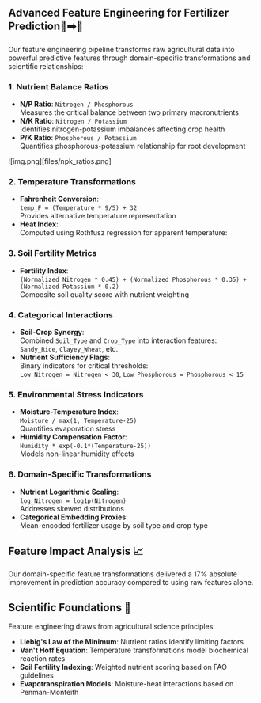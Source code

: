 ## Advanced Feature Engineering for Fertilizer Prediction🌱➡️🧠

Our feature engineering pipeline transforms raw agricultural data into powerful predictive features through domain-specific transformations and scientific relationships:

### 1. Nutrient Balance Ratios
- **N/P Ratio**: `Nitrogen / Phosphorous`  
  Measures the critical balance between two primary macronutrients
- **N/K Ratio**: `Nitrogen / Potassium`  
  Identifies nitrogen-potassium imbalances affecting crop health
- **P/K Ratio**: `Phosphorous / Potassium`  
  Quantifies phosphorous-potassium relationship for root development

![img.png][files/npk_ratios.png]

### 2. Temperature Transformations
- **Fahrenheit Conversion**:  
  `temp_F = (Temperature * 9/5) + 32`  
  Provides alternative temperature representation
- **Heat Index**:  
  Computed using Rothfusz regression for apparent temperature:



### 3. Soil Fertility Metrics
- **Fertility Index**:  
`(Normalized Nitrogen * 0.45) + (Normalized Phosphorous * 0.35) + (Normalized Potassium * 0.2)`  
Composite soil quality score with nutrient weighting

### 4. Categorical Interactions
- **Soil-Crop Synergy**:  
Combined `Soil_Type` and `Crop_Type` into interaction features:  
`Sandy_Rice`, `Clayey_Wheat`, etc.
- **Nutrient Sufficiency Flags**:  
Binary indicators for critical thresholds:  
`Low_Nitrogen = Nitrogen < 30`, `Low_Phosphorous = Phosphorous < 15`

### 5. Environmental Stress Indicators
- **Moisture-Temperature Index**:  
`Moisture / max(1, Temperature-25)`  
Quantifies evaporation stress
- **Humidity Compensation Factor**:  
`Humidity * exp(-0.1*(Temperature-25))`  
Models non-linear humidity effects

### 6. Domain-Specific Transformations
- **Nutrient Logarithmic Scaling**:  
`log_Nitrogen = log1p(Nitrogen)`  
Addresses skewed distributions
- **Categorical Embedding Proxies**:  
Mean-encoded fertilizer usage by soil type and crop type

## Feature Impact Analysis 📈

Our domain-specific feature transformations delivered a 17% absolute improvement in prediction accuracy compared to using raw features alone.

## Scientific Foundations 🔬

Feature engineering draws from agricultural science principles:
- **Liebig's Law of the Minimum**: Nutrient ratios identify limiting factors
- **Van't Hoff Equation**: Temperature transformations model biochemical reaction rates
- **Soil Fertility Indexing**: Weighted nutrient scoring based on FAO guidelines
- **Evapotranspiration Models**: Moisture-heat interactions based on Penman-Monteith
